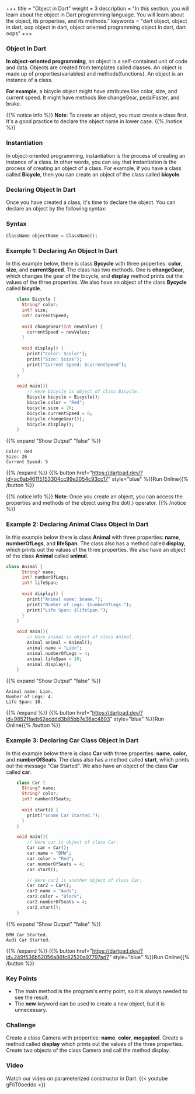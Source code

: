 +++
title = "Object in Dart"
weight = 3
description = "In this section, you will learn about the object in Dart programming language. You will learn about the object, its properties, and its methods."
keywords = "dart object, object in dart, oop object in dart, object oriented programming object in dart, dart oops"
+++
### Object In Dart
**In object-oriented programming**, an object is a self-contained unit of code and data. Objects are created from templates called classes. An object is made up of properties(variables) and methods(functions). An object is an instance of a class.

**For example**, a bicycle object might have attributes like color, size, and current speed. It might have methods like changeGear, pedalFaster, and brake.

{{% notice info %}}
**Note**: To create an object, you must create a class first. It's a good practice to declare the object name in lower case.
{{% /notice %}}


### Instantiation
In object-oriented programming, instantiation is the process of creating an instance of a class. In other words, you can say that instantiation is the process of creating an object of a class. For example, if you have a class called **Bicycle**, then you can create an object of the class called **bicycle**.

### Declaring Object In Dart
Once you have created a class, it's time to declare the object. You can declare an object by the following syntax: 

### Syntax

```dart
ClassName objectName = ClassName();
```

### Example 1: Declaring An Object In Dart
In this example below, there is class **Bycycle** with three properties: **color**, **size**, and **currentSpeed**. The class has two methods. One is **changeGear**, which changes the gear of the bicycle, and **display** method prints out the values of the three properties. We also have an object of the class **Bycycle** called **bicycle**.

```dart
    class Bicycle {
      String? color;
      int? size;
      int? currentSpeed;
    
      void changeGear(int newValue) {
        currentSpeed = newValue;
      }
    
      void display() {
        print("Color: $color");
        print("Size: $size");
        print("Current Speed: $currentSpeed");
      }
    }

    void main(){
        // Here bicycle is object of class Bicycle. 
        Bicycle bicycle = Bicycle();
        bicycle.color = "Red";
        bicycle.size = 26;
        bicycle.currentSpeed = 0;
        bicycle.changeGear(5);
        bicycle.display();
    }
```    
{{% expand "Show Output" "false" %}}
````plaintext
Color: Red
Size: 26
Current Speed: 5
````
{{% /expand %}}
{{% button href="https://dartpad.dev/?id=ac6ab46115153304cc99e2054c93cc17" style="blue" %}}Run Online{{% /button %}}

{{% notice info %}}
**Note**:  Once you create an object, you can access the properties and methods of the object using the dot(.) operator.
{{% /notice %}}

### Example 2: Declaring Animal Class Object In Dart
In this example below there is class **Animal** with three properties: **name**, **numberOfLegs**, and **lifeSpan**. The class also has a method called **display**, which prints out the values of the three properties. We also have an object of the class **Animal** called **animal**.    

```dart
class Animal {
      String? name;
      int? numberOfLegs;
      int? lifeSpan;
    
      void display() {
        print("Animal name: $name.");
        print("Number of Legs: $numberOfLegs.");
        print("Life Span: $lifeSpan.");
      }
    }

    void main(){
        // Here animal is object of class Animal. 
        Animal animal = Animal();
        animal.name = "Lion";
        animal.numberOfLegs = 4;
        animal.lifeSpan = 10;
        animal.display();
    }
```    
{{% expand "Show Output" "false" %}}
````plaintext
Animal name: Lion.
Number of Legs: 4.
Life Span: 10.
````
{{% /expand %}}
{{% button href="https://dartpad.dev/?id=98521faeb62ecddd3b85bb7e36ac4893" style="blue" %}}Run Online{{% /button %}}


### Example 3: Declaring Car Class Object In Dart
In this example below there is class **Car** with three properties: **name**, **color**, and **numberOfSeats**. The class also has a method called **start**, which prints out the message "Car Started". We also have an object of the class **Car** called **car**.
    
```dart
    class Car {
      String? name;
      String? color;
      int? numberOfSeats;
    
      void start() {
        print("$name Car Started.");
      }
    }

    void main(){
        // Here car is object of class Car. 
        Car car = Car();
        car.name = "BMW";
        car.color = "Red";
        car.numberOfSeats = 4;
        car.start();

        // Here car2 is another object of class Car.
        Car car2 = Car();
        car2.name = "Audi";
        car2.color = "Black";
        car2.numberOfSeats = 4;
        car2.start();
    }
```    
{{% expand "Show Output" "false" %}}
````plaintext
BMW Car Started.
Audi Car Started.
````
{{% /expand %}}
{{% button href="https://dartpad.dev/?id=249f536b52056a86fc82520a97797ad7" style="blue" %}}Run Online{{% /button %}}

### Key Points
- The main method is the program's entry point, so it is always needed to see the result.
- The **new** keyword can be used to create a new object, but it is unnecessary.

### Challenge
Create a class Camera with properties: **name**, **color**, **megapixel**. Create a method called **display** which prints out the values of the three properties. Create two objects of the class Camera and call the method display.

### Video
Watch our video on parameterized constructor in Dart.
{{< youtube gFliT0oeddo >}}
